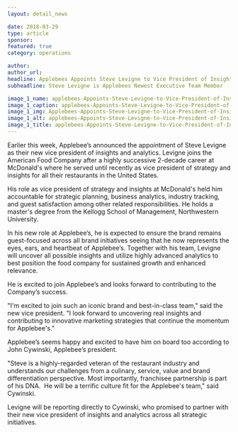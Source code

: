 ```yaml
---
layout: detail_news

date: 2018-03-29
type: article
sponsor:
featured: true
category: operations        

author:  
author_url: 
headline: Applebees Appoints Steve Levigne to Vice President of Insights and Analytics
subheadline: Steve Levigne is Applebees Newest Executive Team Member

image_1_name: applebees-Appoints-Steve-Levigne-to-Vice-President-of-Insights-and-Analytics-42755
image_1_caption: applebees-Appoints-Steve-Levigne-to-Vice-President-of-Insights-and-Analytics-42755
image_1_img: Applebees-Appoints-Steve-Levigne-to-Vice-President-of-Insights-and-Analytics-42755.jpg
image_1_alt: applebees-Appoints-Steve-Levigne-to-Vice-President-of-Insights-and-Analytics-42755
image_1_title: applebees-Appoints-Steve-Levigne-to-Vice-President-of-Insights-and-Analytics-42755
---
```

	
Earlier this week, Applebee&rsquo;s announced the appointment of Steve Levigne as their new vice president of insights and analytics. Levigne joins the American Food Company after a highly successive 2-decade career at McDonald's where he served until recently as vice president of strategy and insights for all their restaurants in the United States.

<!--more-->His role as vice president of strategy and insights at McDonald's held him accountable for strategic planning, business analytics, industry tracking, and guest satisfaction among other related responsibilities. He holds a master's degree from the Kellogg School of Management, Northwestern University.

In his new role at Applebee&rsquo;s, he is expected to ensure the brand remains guest-focused across all brand initiatives seeing that he now represents the eyes, ears, and heartbeat of Applebee&rsquo;s. Together with his team, Levigne will uncover all possible insights and utilize highly advanced analytics to best position the food company for sustained growth and enhanced relevance.

He is excited to join Applebee&rsquo;s and looks forward to contributing to the Company&rsquo;s success.

"I'm excited to join such an iconic brand and best-in-class team," said the new vice president. "I look forward to uncovering real insights and contributing to innovative marketing strategies that continue the momentum for Applebee's."

Applebee&rsquo;s seems happy and excited to have him on board too according to John Cywinski, Applebee&rsquo;s president.

"Steve is a highly-regarded veteran of the restaurant industry and understands our challenges from a culinary, service, value and brand differentiation perspective. Most importantly, franchisee partnership is part of his DNA.&nbsp; He will be a terrific culture fit for the Applebee's team," said Cywinski.

Levigne will be reporting directly to Cywinski, who promised to partner with their new vice president of insights and analytics across all strategic initiatives.